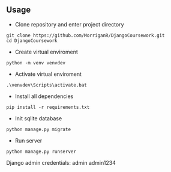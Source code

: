 ## Usage

- Clone repository and enter project directory
```
git clone https://github.com/MorriganR/DjangoCoursework.git
cd DjangoCoursework
```

- Create virtual enviroment 
```
python -m venv venvdev
```

- Activate virtual enviroment
```
.\venvdev\Scripts\activate.bat
```

- Install all dependencies 
```
pip install -r requirements.txt
```

- Init sqlite database
```
python manage.py migrate
```

- Run server 
```
python manage.py runserver
```

Django admin credentials: admin admin1234
